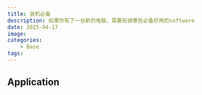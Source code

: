 ```yaml
---
title: 装机必备
description: 如果你有了一台新的电脑，需要安装哪些必备好用的software
date: 2025-04-17 
image: 
categories:
    - Base
tags:
---
```


## Application
